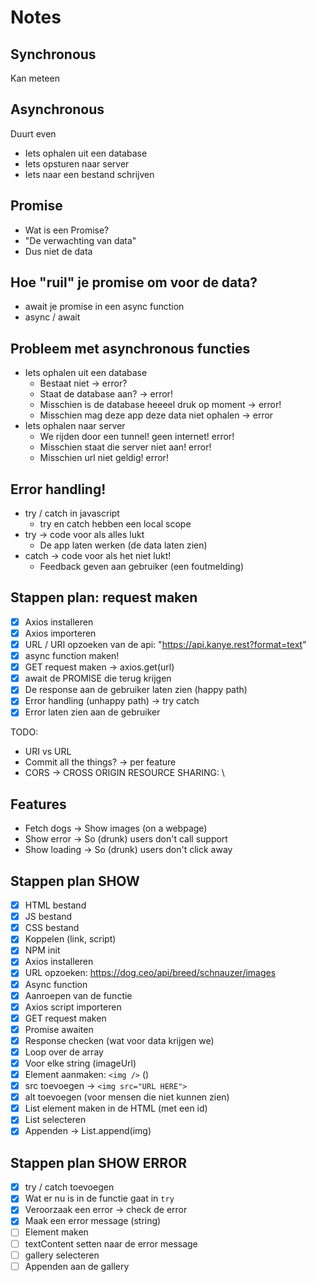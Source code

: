 # Notes

## Synchronous

Kan meteen

## Asynchronous

Duurt even

- Iets ophalen uit een database
- Iets opsturen naar server
- Iets naar een bestand schrijven

## Promise

- Wat is een Promise?
- "De verwachting van data"
- Dus niet de data

## Hoe "ruil" je promise om voor de data?

- await je promise in een async function
- async / await

## Probleem met asynchronous functies

- Iets ophalen uit een database
  - Bestaat niet -> error?
  - Staat de database aan? -> error!
  - Misschien is de database heeeel druk op moment -> error!
  - Misschien mag deze app deze data niet ophalen -> error
- Iets ophalen naar server
  - We rijden door een tunnel! geen internet! error!
  - Misschien staat die server niet aan! error!
  - Misschien url niet geldig! error!

## Error handling!

- try / catch in javascript
  - try en catch hebben een local scope
- try -> code voor als alles lukt
  - De app laten werken (de data laten zien)
- catch -> code voor als het niet lukt!
  - Feedback geven aan gebruiker (een foutmelding)

## Stappen plan: request maken

- [x] Axios installeren
- [x] Axios importeren
- [x] URL / URI opzoeken van de api: "https://api.kanye.rest?format=text"
- [x] async function maken!
- [x] GET request maken -> axios.get(url)
- [x] await de PROMISE die terug krijgen
- [x] De response aan de gebruiker laten zien (happy path)
- [x] Error handling (unhappy path) -> try catch
- [x] Error laten zien aan de gebruiker

TODO:

- URI vs URL
- Commit all the things? -> per feature
- CORS -> CROSS ORIGIN RESOURCE SHARING: \

## Features

- Fetch dogs -> Show images (on a webpage)
- Show error -> So (drunk) users don't call support
- Show loading -> So (drunk) users don't click away

## Stappen plan SHOW

- [x] HTML bestand
- [x] JS bestand
- [x] CSS bestand
- [x] Koppelen (link, script)
- [x] NPM init
- [x] Axios installeren
- [x] URL opzoeken: https://dog.ceo/api/breed/schnauzer/images
- [x] Async function
- [x] Aanroepen van de functie
- [x] Axios script importeren
- [x] GET request maken
- [x] Promise awaiten
- [x] Response checken (wat voor data krijgen we)
- [x] Loop over de array
- [x] Voor elke string (imageUrl)
- [x] Element aanmaken: `<img />` ()
- [x] src toevoegen -> `<img src="URL HERE">`
- [x] alt toevoegen (voor mensen die niet kunnen zien)
- [x] List element maken in de HTML (met een id)
- [x] List selecteren
- [x] Appenden -> List.append(img)

## Stappen plan SHOW ERROR

- [x] try / catch toevoegen
- [x] Wat er nu is in de functie gaat in `try`
- [x] Veroorzaak een error -> check de error
- [x] Maak een error message (string)
- [ ] Element maken
- [ ] textContent setten naar de error message
- [ ] gallery selecteren
- [ ] Appenden aan de gallery
